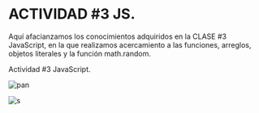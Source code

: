 
# ACTIVIDAD #3 JS.

Aquí afacianzamos los conocimientos adquiridos en la CLASE #3 JavaScript, en la que realizamos acercamiento a las funciones, arreglos, objetos literales y la función math.random.

Actividad #3 JavaScript.




![pan](https://user-images.githubusercontent.com/105326240/180575974-eba3a40c-e934-4540-a916-0497d179ae48.png)


![s](https://user-images.githubusercontent.com/105326240/180576069-e51afabe-6029-42f8-90e4-871a5df10bf2.png)
